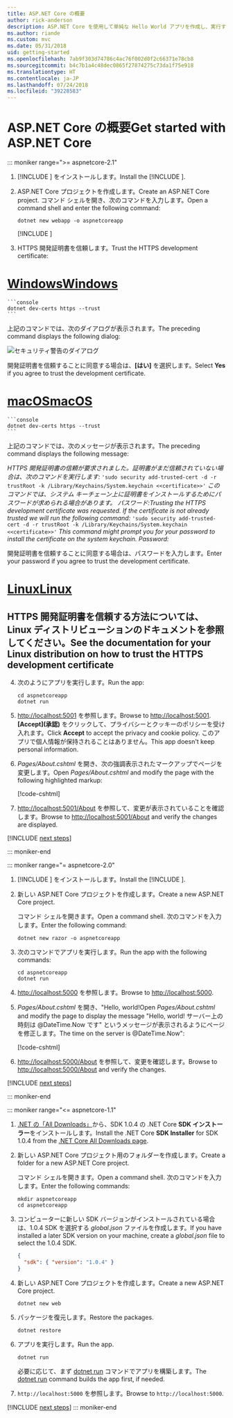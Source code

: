 ```yaml
---
title: ASP.NET Core の概要
author: rick-anderson
description: ASP.NET Core を使用して単純な Hello World アプリを作成し、実行する簡単なチュートリアルです。
ms.author: riande
ms.custom: mvc
ms.date: 05/31/2018
uid: getting-started
ms.openlocfilehash: 7ab9f303d74786c4ac76f002d0f2c66371e78cb8
ms.sourcegitcommit: b4c7b1a4c48dec0865f27874275c73da1f75e918
ms.translationtype: HT
ms.contentlocale: ja-JP
ms.lasthandoff: 07/24/2018
ms.locfileid: "39228583"
---
```

# <a name="get-started-with-aspnet-core"></a><span data-ttu-id="10f41-103">ASP.NET Core の概要</span><span class="sxs-lookup"><span data-stu-id="10f41-103">Get started with ASP.NET Core</span></span>

::: moniker range=">= aspnetcore-2.1"

1. <span data-ttu-id="10f41-104">[!INCLUDE [](~/includes/2.1-SDK.md)] をインストールします。</span><span class="sxs-lookup"><span data-stu-id="10f41-104">Install the [!INCLUDE [](~/includes/2.1-SDK.md)].</span></span>

2. <span data-ttu-id="10f41-105">ASP.NET Core プロジェクトを作成します。</span><span class="sxs-lookup"><span data-stu-id="10f41-105">Create an ASP.NET Core project.</span></span> <span data-ttu-id="10f41-106">コマンド シェルを開き、次のコマンドを入力します。</span><span class="sxs-lookup"><span data-stu-id="10f41-106">Open a command shell and enter the following command:</span></span>

    ```console
    dotnet new webapp -o aspnetcoreapp
    ```

    [!INCLUDE [](~/includes/webapp-alias-notice.md)]

3. <span data-ttu-id="10f41-107">HTTPS 開発証明書を信頼します。</span><span class="sxs-lookup"><span data-stu-id="10f41-107">Trust the HTTPS development certificate:</span></span>

# <a name="windowstabwindows"></a>[<span data-ttu-id="10f41-108">Windows</span><span class="sxs-lookup"><span data-stu-id="10f41-108">Windows</span></span>](#tab/windows)

    ```console
    dotnet dev-certs https --trust
    ```

   <span data-ttu-id="10f41-109">上記のコマンドでは、次のダイアログが表示されます。</span><span class="sxs-lookup"><span data-stu-id="10f41-109">The preceding command displays the following dialog:</span></span>

   ![セキュリティ警告のダイアログ](_static/cert.png)

   <span data-ttu-id="10f41-111">開発証明書を信頼することに同意する場合は、**[はい]** を選択します。</span><span class="sxs-lookup"><span data-stu-id="10f41-111">Select **Yes** if you agree to trust the development certificate.</span></span>

# <a name="macostabmacos"></a>[<span data-ttu-id="10f41-112">macOS</span><span class="sxs-lookup"><span data-stu-id="10f41-112">macOS</span></span>](#tab/macos)

    ```console
    dotnet dev-certs https --trust
    ```

   <span data-ttu-id="10f41-113">上記のコマンドでは、次のメッセージが表示されます。</span><span class="sxs-lookup"><span data-stu-id="10f41-113">The preceding command displays the following message:</span></span>

   <span data-ttu-id="10f41-114">*HTTPS 開発証明書の信頼が要求されました。証明書がまだ信頼されていない場合は、次のコマンドを実行します:* `'sudo security add-trusted-cert -d -r trustRoot -k /Library/Keychains/System.keychain <<certificate>>'` *このコマンドでは、システム キーチェーン上に証明書をインストールするためにパスワードが求められる場合があります。  パスワード:*</span><span class="sxs-lookup"><span data-stu-id="10f41-114">*Trusting the HTTPS development certificate was requested. If the certificate is not already trusted we will run the following command:* `'sudo security add-trusted-cert -d -r trustRoot -k /Library/Keychains/System.keychain <<certificate>>'` *This command might prompt you for your password to install the certificate on the system keychain.    Password:*</span></span>

   <span data-ttu-id="10f41-115">開発証明書を信頼することに同意する場合は、パスワードを入力します。</span><span class="sxs-lookup"><span data-stu-id="10f41-115">Enter your password if you agree to trust the development certificate.</span></span>

# <a name="linuxtablinux"></a>[<span data-ttu-id="10f41-116">Linux</span><span class="sxs-lookup"><span data-stu-id="10f41-116">Linux</span></span>](#tab/linux)

   <a name="see-the-documentation-for-your-linux-distribution-on-how-to-trust-the-https-development-certificate"></a><span data-ttu-id="10f41-117">HTTPS 開発証明書を信頼する方法については、Linux ディストリビューションのドキュメントを参照してください。</span><span class="sxs-lookup"><span data-stu-id="10f41-117">See the documentation for your Linux distribution on how to trust the HTTPS development certificate</span></span>
---

4. <span data-ttu-id="10f41-118">次のようにアプリを実行します。</span><span class="sxs-lookup"><span data-stu-id="10f41-118">Run the app:</span></span>

    ```console
    cd aspnetcoreapp
    dotnet run
    ```

5. <span data-ttu-id="10f41-119">[http://localhost:5001](http://localhost:5001) を参照します。</span><span class="sxs-lookup"><span data-stu-id="10f41-119">Browse to [http://localhost:5001](http://localhost:5001).</span></span>  <span data-ttu-id="10f41-120">**[Accept]\(承認\)** をクリックして、プライバシーとクッキーのポリシーを受け入れます。</span><span class="sxs-lookup"><span data-stu-id="10f41-120">Click **Accept** to accept the privacy and cookie policy.</span></span> <span data-ttu-id="10f41-121">このアプリで個人情報が保持されることはありません。</span><span class="sxs-lookup"><span data-stu-id="10f41-121">This app doesn't keep personal information.</span></span>

6. <span data-ttu-id="10f41-122">*Pages/About.cshtml* を開き、次の強調表示されたマークアップでページを変更します。</span><span class="sxs-lookup"><span data-stu-id="10f41-122">Open *Pages/About.cshtml* and modify the page with the following highlighted markup:</span></span>

    [!code-cshtml[](sample/getting-started/about.cshtml?highlight=9)]

7. <span data-ttu-id="10f41-123">[http://localhost:5001/About](http://localhost:5001/About) を参照して、変更が表示されていることを確認します。</span><span class="sxs-lookup"><span data-stu-id="10f41-123">Browse to [http://localhost:5001/About](http://localhost:5001/About) and verify the changes are displayed.</span></span>

[!INCLUDE [next steps](~/includes/getting-started/next-steps.md)]

::: moniker-end

::: moniker range="= aspnetcore-2.0"

1. <span data-ttu-id="10f41-124">[!INCLUDE [](~/includes/net-core-sdk-download-link.md)] をインストールします。</span><span class="sxs-lookup"><span data-stu-id="10f41-124">Install the [!INCLUDE [](~/includes/net-core-sdk-download-link.md)].</span></span>

2. <span data-ttu-id="10f41-125">新しい ASP.NET Core プロジェクトを作成します。</span><span class="sxs-lookup"><span data-stu-id="10f41-125">Create a new ASP.NET Core project.</span></span>

   <span data-ttu-id="10f41-126">コマンド シェルを開きます。</span><span class="sxs-lookup"><span data-stu-id="10f41-126">Open a command shell.</span></span> <span data-ttu-id="10f41-127">次のコマンドを入力します。</span><span class="sxs-lookup"><span data-stu-id="10f41-127">Enter the following command:</span></span>

    ```console
    dotnet new razor -o aspnetcoreapp
    ```

3. <span data-ttu-id="10f41-128">次のコマンドでアプリを実行します。</span><span class="sxs-lookup"><span data-stu-id="10f41-128">Run the app with the following commands:</span></span>

    ```console
    cd aspnetcoreapp
    dotnet run
    ```

4. <span data-ttu-id="10f41-129">[http://localhost:5000](http://localhost:5000) を参照します。</span><span class="sxs-lookup"><span data-stu-id="10f41-129">Browse to [http://localhost:5000](http://localhost:5000).</span></span>

5. <span data-ttu-id="10f41-130">*Pages/About.cshtml* を開き、"Hello, world!</span><span class="sxs-lookup"><span data-stu-id="10f41-130">Open *Pages/About.cshtml* and modify the page to display the message "Hello, world!</span></span> <span data-ttu-id="10f41-131">サーバー上の時刻は @DateTime.Now です" というメッセージが表示されるようにページを修正します。</span><span class="sxs-lookup"><span data-stu-id="10f41-131">The time on the server is @DateTime.Now":</span></span>

    [!code-cshtml[](sample/getting-started/about.cshtml?highlight=9&range=1-9)]

6. <span data-ttu-id="10f41-132">[http://localhost:5000/About](http://localhost:5000/About) を参照して、変更を確認します。</span><span class="sxs-lookup"><span data-stu-id="10f41-132">Browse to [http://localhost:5000/About](http://localhost:5000/About) and verify the changes.</span></span>

[!INCLUDE [next steps](~/includes/getting-started/next-steps.md)]

::: moniker-end

::: moniker range="<= aspnetcore-1.1"

1. <span data-ttu-id="10f41-133">[.NET の「All Downloads」](https://www.microsoft.com/net/download/all)から、SDK 1.0.4 の .NET Core **SDK インストーラー**をインストールします。</span><span class="sxs-lookup"><span data-stu-id="10f41-133">Install the .NET Core **SDK Installer** for SDK 1.0.4 from the [.NET Core All Downloads page](https://www.microsoft.com/net/download/all).</span></span>

2. <span data-ttu-id="10f41-134">新しい ASP.NET Core プロジェクト用のフォルダーを作成します。</span><span class="sxs-lookup"><span data-stu-id="10f41-134">Create a folder for a new ASP.NET Core project.</span></span>

   <span data-ttu-id="10f41-135">コマンド シェルを開きます。</span><span class="sxs-lookup"><span data-stu-id="10f41-135">Open a command shell.</span></span> <span data-ttu-id="10f41-136">次のコマンドを入力します。</span><span class="sxs-lookup"><span data-stu-id="10f41-136">Enter the following commands:</span></span>

   ```console
   mkdir aspnetcoreapp
   cd aspnetcoreapp
   ```

3. <span data-ttu-id="10f41-137">コンピューターに新しい SDK バージョンがインストールされている場合は、1.0.4 SDK を選択する *global.json* ファイルを作成します。</span><span class="sxs-lookup"><span data-stu-id="10f41-137">If you have installed a later SDK version on your machine, create a *global.json* file to select the 1.0.4 SDK.</span></span>

   ```json
   {
     "sdk": { "version": "1.0.4" }
   }
   ```

4. <span data-ttu-id="10f41-138">新しい ASP.NET Core プロジェクトを作成します。</span><span class="sxs-lookup"><span data-stu-id="10f41-138">Create a new ASP.NET Core project.</span></span>

   ```console
   dotnet new web
   ```

5. <span data-ttu-id="10f41-139">パッケージを復元します。</span><span class="sxs-lookup"><span data-stu-id="10f41-139">Restore the packages.</span></span>

    ```console
    dotnet restore
    ```

6. <span data-ttu-id="10f41-140">アプリを実行します。</span><span class="sxs-lookup"><span data-stu-id="10f41-140">Run the app.</span></span>

   ```console
   dotnet run
   ```

   <span data-ttu-id="10f41-141">必要に応じて、まず [dotnet run](/dotnet/core/tools/dotnet-run) コマンドでアプリを構築します。</span><span class="sxs-lookup"><span data-stu-id="10f41-141">The [dotnet run](/dotnet/core/tools/dotnet-run) command builds the app first, if needed.</span></span>

7. <span data-ttu-id="10f41-142">`http://localhost:5000` を参照します。</span><span class="sxs-lookup"><span data-stu-id="10f41-142">Browse to `http://localhost:5000`.</span></span>

[!INCLUDE [next steps](~/includes/getting-started/next-steps.md)]
::: moniker-end
